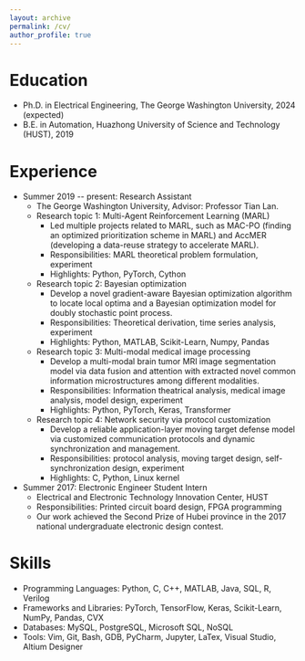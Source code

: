 ```yaml
---
layout: archive
permalink: /cv/
author_profile: true
---
```


Education
======
* Ph.D. in Electrical Engineering, The George Washington University, 2024 (expected)
* B.E. in Automation, Huazhong University of Science and Technology (HUST), 2019

Experience
======
* Summer 2019 -- present: Research Assistant
  * The George Washington University, Advisor: Professor Tian Lan.
  * Research topic 1: Multi-Agent Reinforcement Learning (MARL)
    * Led multiple projects related to MARL, such as MAC-PO (finding an optimized prioritization scheme in MARL) and AccMER (developing a data-reuse strategy to accelerate MARL).
    * Responsibilities: MARL theoretical problem formulation, experiment
    * Highlights: Python, PyTorch, Cython
  * Research topic 2: Bayesian optimization
    * Develop a novel gradient-aware Bayesian optimization algorithm to locate local optima and a Bayesian optimization model for doubly stochastic point process.
    * Responsibilities: Theoretical derivation, time series analysis, experiment
    * Highlights: Python, MATLAB, Scikit-Learn, Numpy, Pandas
  * Research topic 3: Multi-modal medical image processing
    * Develop a multi-modal brain tumor MRI image segmentation model via data fusion and attention with extracted novel common information microstructures among different modalities.
    * Responsibilities: Information theatrical analysis, medical image analysis, model design, experiment
    * Highlights: Python, PyTorch, Keras, Transformer
  * Research topic 4: Network security via protocol customization
    * Develop a reliable application-layer moving target defense model via customized communication protocols and dynamic synchronization and management.
    * Responsibilities: protocol analysis, moving target design, self-synchronization design, experiment
    * Highlights: C, Python, Linux kernel
* Summer 2017: Electronic Engineer Student Intern
  * Electrical and Electronic Technology Innovation Center, HUST
  * Responsibilities: Printed circuit board design, FPGA programming
  * Our work achieved the Second Prize of Hubei province in the 2017 national undergraduate electronic design contest.
  
Skills
======
* Programming Languages: Python, C, C++, MATLAB, Java, SQL, R, Verilog
* Frameworks and Libraries: PyTorch, TensorFlow, Keras, Scikit-Learn, NumPy, Pandas, CVX
* Databases: MySQL, PostgreSQL, Microsoft SQL, NoSQL
* Tools: Vim, Git, Bash, GDB, PyCharm, Jupyter, LaTex, Visual Studio, Altium Designer
